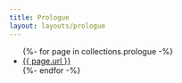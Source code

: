 ```yaml
---
title: Prologue
layout: layouts/prologue
---
```


<ul>
    {%- for page in collections.prologue -%}
      <li><a href="{{ page.url }}">{{  page.url }}</a></li>
    {%- endfor -%}
</ul>
